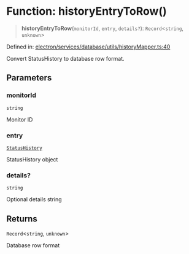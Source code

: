 # Function: historyEntryToRow()

> **historyEntryToRow**(`monitorId`, `entry`, `details?`): `Record`\<`string`, `unknown`\>

Defined in: [electron/services/database/utils/historyMapper.ts:40](https://github.com/Nick2bad4u/Uptime-Watcher/blob/2a45eeb1723f8f7089001af2c92aa07d82dfe7e4/electron/services/database/utils/historyMapper.ts#L40)

Convert StatusHistory to database row format.

## Parameters

### monitorId

`string`

Monitor ID

### entry

[`StatusHistory`](../../../../../../shared/types/interfaces/StatusHistory.md)

StatusHistory object

### details?

`string`

Optional details string

## Returns

`Record`\<`string`, `unknown`\>

Database row format
